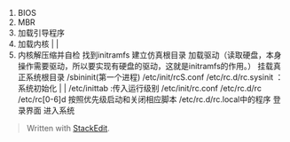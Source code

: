 
1. BIOS
2. MBR
3. 加载引导程序
4. 加载内核 | | 
5. 内核解压缩并自检
找到initramfs
建立仿真根目录
加载驱动（读取硬盘，本身操作需要驱动，所以要实现有硬盘的驱动，这就是initramfs的作用。）
挂载真正系统根目录
/sbininit(第一个进程)
/etc/init/rcS.conf
/etc/rc.d/rc.sysinit ：系统初始化  | | /etc/inittab :传入运行级别
/etc/init/rc.conf
/etc/rc.d/rc
/etc/rc[0-6]d
按照优先级启动和关闭相应脚本
/etc/rc.d/rc.local中的程序
登录界面
进入系统


> Written with [StackEdit](https://stackedit.io/).
<!--stackedit_data:
eyJoaXN0b3J5IjpbNTI2MjEzNDkzLDE2MDM5MTIyNjIsNzMwOT
k4MTE2XX0=
-->